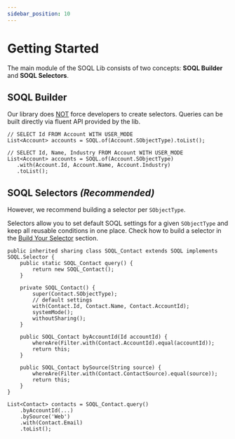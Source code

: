 ```yaml
---
sidebar_position: 10
---
```


# Getting Started

The main module of the SOQL Lib consists of two concepts: **SOQL Builder** and **SOQL Selectors**.

## SOQL Builder

Our library does <u>NOT</u> force developers to create selectors. Queries can be built directly via fluent API provided by the lib.

```apex
// SELECT Id FROM Account WITH USER_MODE
List<Account> accounts = SOQL.of(Account.SObjectType).toList();
```

```apex
// SELECT Id, Name, Industry FROM Account WITH USER_MODE
List<Account> accounts = SOQL.of(Account.SObjectType)
   .with(Account.Id, Account.Name, Account.Industry)
   .toList();
```

## SOQL Selectors _(Recommended)_

However, we recommend building a selector per `SObjectType`. 

Selectors allow you to set default SOQL settings for a given `SObjectType` and keep all reusable conditions in one place.
Check how to build a selector in the [Build Your Selector](./build-selector.md) section.

```apex title="SOQL_Contact.cls"
public inherited sharing class SOQL_Contact extends SOQL implements SOQL.Selector {
    public static SOQL_Contact query() {
        return new SOQL_Contact();
    }

    private SOQL_Contact() {
        super(Contact.SObjectType);
        // default settings
        with(Contact.Id, Contact.Name, Contact.AccountId);
        systemMode();
        withoutSharing();
    }

    public SOQL_Contact byAccountId(Id accountId) {
        whereAre(Filter.with(Contact.AccountId).equal(accountId));
        return this;
    }

    public SOQL_Contact bySource(String source) {
        whereAre(Filter.with(Contact.ContactSource).equal(source));
        return this;
    }
}
```

```apex title="Selector Usage"
List<Contact> contacts = SOQL_Contact.query()
    .byAccountId(...)
    .bySource('Web')
    .with(Contact.Email)
    .toList();
```


